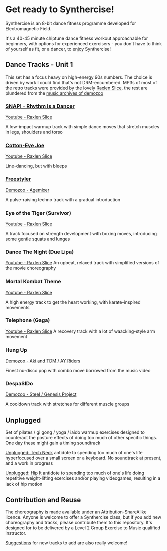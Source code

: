 # Get ready to Synthercise!

Synthercise is an 8-bit dance fitness programme developed for Electromagnetic Field.

It's a 40-45 minute chiptune dance fitness workout approachable for beginners, with options for experienced exercisers - you don't have to think of yourself as fit, or a dancer, to enjoy Synthercise!


## Dance Tracks - Unit 1

This set has a focus heavy on high-energy 90s numbers. The choice is driven by work I could find that's not DRM-encumbered. MP3s of most of the retro tracks were provided by the lovely [Raxlen Slice](https://www.youtube.com/c/RaxlenSlice), the rest are plundered from the [music archives of demozoo](https://demozoo.org/music/)

### [SNAP! - Rhythm is a Dancer](Choreography/Rhythm_is_a_Dancer.md) 

[Youtube - Raxlen Slice](https://www.youtube.com/watch?v=3jSz8uUDd9E)

A low-impact warmup track with simple dance moves that stretch muscles in legs, shoulders and torso

### [Cotton-Eye Joe](Choreography/Cotton_Eye_Joe.md)

[Youtube - Raxlen Slice](https://www.youtube.com/watch?v=loVp-uSQ_FE)

Line-dancing, but with bleeps

### [Freestyler](Choreography/Freestyler.md)

[Demozoo - Agemixer](https://demozoo.org/music/287675/)

A pulse-raising techno track with a gradual introduction

### Eye of the Tiger (Survivor)

[Youtube - Raxlen Slice](https://www.youtube.com/watch?v=gWVggJR0oUI)

A track focused on strength development with boxing moves, introducing some gentle squats and lunges

### Dance The Night (Due Lipa)

[Youtube - Raxlen Slice](https://www.youtube.com/watch?v=tReoQpxTuyY)
An upbeat, relaxed track with simplified versions of the movie choreography

### Mortal Kombat Theme 

[Youtube - Raxlen Slice](https://www.youtube.com/watch?v=KG3ocpZyCSw)

A high energy track to get the heart working, with karate-inspired movements

### Telephone (Gaga)

[Youtube - Raxlen Slice](https://www.youtube.com/watch?v=LrIoiTLIW6o)
A recovery track with a lot of waacking-style arm movement

### Hung Up 

[Demozoo - Aki and TDM / AY Riders](https://demozoo.org/music/152274/)

Finest nu-disco pop with combo move borrowed from the music video

### DespaSIDo

[Demozoo - Steel / Genesis Project](https://demozoo.org/music/200368/)

A cooldown track with stretches for different muscle groups 

## Unplugged 

Set of pilates / gi gong / yoga / iaido warmup exercises designed to counteract the posture effects of doing too much of other specific things. One day these might gain a timing soundtrack

[Unplugged: Tech Neck](Unplugged/Tech_Neck.md) antidote to spending too much of one's life hyperfocused over a small screen or a keyboard. No soundtrack at present, and a work in progress

[Unplugged: Hip It](Unplugged/Hip_it.md) antidote to spending too much of one's life doing repetitive weight-lifting exercises and/or playing videogames, resulting in a lack of hip motion 


## Contribution and Reuse

The choreography is made available under an Attribution-ShareAlike licence. Anyone is welcome to offer a Synthercise class, but if you add new choreography and tracks, please contribute them to this repository. It's designed for to be delivered by a Level 2 Group Exercise to Music qualified instructor.

[Suggestions](SUGGESTIONS.md) for new tracks to add are also really welcome!

  


